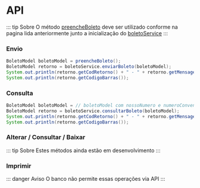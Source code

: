 # API

::: tip Sobre
O método [preencheBoleto](/boletos/banco-do-brasil/preenchimento) deve ser utilizado conforme 
na pagina lida anteriormente junto a inicialização do [boletoService](/boletos/banco-do-brasil/configuracoes)
:::

### Envio
```java
BoletoModel boletoModel = preencheBoleto();
BoletoModel retorno = boletoService.enviarBoleto(boletoModel);
System.out.println(retorno.getCodRetorno() + " - " + retorno.getMensagemRetorno());
System.out.println(retorno.getCodigoBarras());
```

### Consulta
```java
BoletoModel boletoModel = // boletoModel com nossoNumero e numeroConvenio preenchidos
BoletoModel retorno = boletoService.consultarBoleto(boletoModel);
System.out.println(retorno.getCodRetorno() + " - " + retorno.getMensagemRetorno());
System.out.println(retorno.getCodigoBarras());
```

### Alterar / Consultar / Baixar
::: tip Sobre
Estes métodos ainda estão em desenvolvimento
:::

### Imprimir
::: danger Aviso
O banco não permite essas operações via API
:::